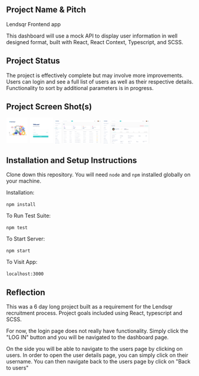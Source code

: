 ## Project Name & Pitch

Lendsqr Frontend app

This dashboard will use a mock API to display user information in well designed format, built with React, React Context, Typescript, and SCSS.

## Project Status
The project is effectively complete but may involve more improvements. Users can login and see a full list of users as well as their respective details. Functionality to sort by additional parameters is in progress.

## Project Screen Shot(s)
<img src ="./public/images/screenshots/1.png" alt="Login Page" width="25%" title='Login Page'/>
<img src ="./public/images/screenshots/2.png" alt="Users Page" width="25%" title='Login Page'/>
<img src ="./public/images/screenshots/3.png" alt="User details" width="25%" title='Login Page'/>


## Installation and Setup Instructions 

Clone down this repository. You will need `node` and `npm` installed globally on your machine.  

Installation:

`npm install`  

To Run Test Suite:  

`npm test`  

To Start Server:

`npm start`  

To Visit App:

`localhost:3000`  

## Reflection

This was a 6 day long project built as a requirement for the Lendsqr recruitment process. Project goals included using React, typescript and SCSS.

For now, the login page does not really have functionality. Simply click the "LOG IN" button and you will be navigated to the dashboard page.

On the side you will be able to navigate to the users page by clicking on users. In order to open the user details page, you can simply click on their username. You can then navigate back to the users page by click on "Back to users"